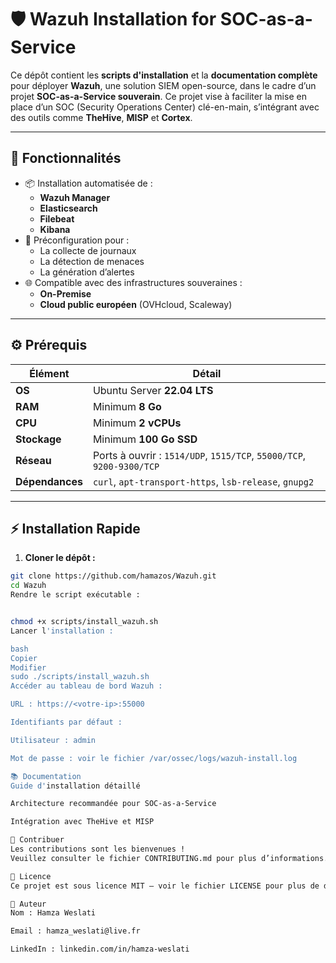 # 🛡️ Wazuh Installation for SOC-as-a-Service

Ce dépôt contient les **scripts d'installation** et la **documentation complète** pour déployer **Wazuh**, une solution SIEM open-source, dans le cadre d’un projet **SOC-as-a-Service souverain**. Ce projet vise à faciliter la mise en place d’un SOC (Security Operations Center) clé-en-main, s’intégrant avec des outils comme **TheHive**, **MISP** et **Cortex**.

---

## 🚀 Fonctionnalités

- 📦 Installation automatisée de :
  - **Wazuh Manager**
  - **Elasticsearch**
  - **Filebeat**
  - **Kibana**
- 🔐 Préconfiguration pour :
  - La collecte de journaux
  - La détection de menaces
  - La génération d’alertes
- 🌐 Compatible avec des infrastructures souveraines :
  - **On-Premise**
  - **Cloud public européen** (OVHcloud, Scaleway)

---

## ⚙️ Prérequis

| Élément      | Détail                                |
|--------------|----------------------------------------|
| **OS**       | Ubuntu Server **22.04 LTS**            |
| **RAM**      | Minimum **8 Go**                       |
| **CPU**      | Minimum **2 vCPUs**                    |
| **Stockage** | Minimum **100 Go SSD**                 |
| **Réseau**   | Ports à ouvrir : `1514/UDP`, `1515/TCP`, `55000/TCP`, `9200-9300/TCP` |
| **Dépendances** | `curl`, `apt-transport-https`, `lsb-release`, `gnupg2` |

---

## ⚡ Installation Rapide

1. **Cloner le dépôt :**

```bash
git clone https://github.com/hamazos/Wazuh.git
cd Wazuh
Rendre le script exécutable :


chmod +x scripts/install_wazuh.sh
Lancer l'installation :

bash
Copier
Modifier
sudo ./scripts/install_wazuh.sh
Accéder au tableau de bord Wazuh :

URL : https://<votre-ip>:55000

Identifiants par défaut :

Utilisateur : admin

Mot de passe : voir le fichier /var/ossec/logs/wazuh-install.log

📚 Documentation
Guide d'installation détaillé

Architecture recommandée pour SOC-as-a-Service

Intégration avec TheHive et MISP

🤝 Contribuer
Les contributions sont les bienvenues !
Veuillez consulter le fichier CONTRIBUTING.md pour plus d’informations.

📜 Licence
Ce projet est sous licence MIT – voir le fichier LICENSE pour plus de détails.

👤 Auteur
Nom : Hamza Weslati

Email : hamza_weslati@live.fr

LinkedIn : linkedin.com/in/hamza-weslati